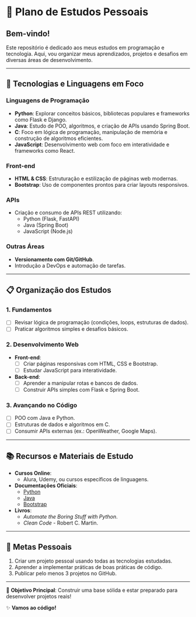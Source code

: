 # 📘 Plano de Estudos Pessoais

## Bem-vindo!
Este repositório é dedicado aos meus estudos em programação e tecnologia. Aqui, vou organizar meus aprendizados, projetos e desafios em diversas áreas de desenvolvimento.

---

## 🚀 Tecnologias e Linguagens em Foco

### **Linguagens de Programação**
- **Python**: Explorar conceitos básicos, bibliotecas populares e frameworks como Flask e Django.
- **Java**: Estudo de POO, algoritmos, e criação de APIs usando Spring Boot.
- **C**: Foco em lógica de programação, manipulação de memória e construção de algoritmos eficientes.
- **JavaScript**: Desenvolvimento web com foco em interatividade e frameworks como React.

### **Front-end**
- **HTML & CSS**: Estruturação e estilização de páginas web modernas.
- **Bootstrap**: Uso de componentes prontos para criar layouts responsivos.

### **APIs**
- Criação e consumo de APIs REST utilizando:
  - Python (Flask, FastAPI)
  - Java (Spring Boot)
  - JavaScript (Node.js)

### **Outras Áreas**
- **Versionamento com Git/GitHub**.
- Introdução a DevOps e automação de tarefas.

---

## 📋 Organização dos Estudos

### **1. Fundamentos**
- [ ] Revisar lógica de programação (condições, loops, estruturas de dados).
- [ ] Praticar algoritmos simples e desafios básicos.

### **2. Desenvolvimento Web**
- **Front-end**:
  - [ ] Criar páginas responsivas com HTML, CSS e Bootstrap.
  - [ ] Estudar JavaScript para interatividade.

- **Back-end**:
  - [ ] Aprender a manipular rotas e bancos de dados.
  - [ ] Construir APIs simples com Flask e Spring Boot.

### **3. Avançando no Código**
- [ ] POO com Java e Python.
- [ ] Estruturas de dados e algoritmos em C.
- [ ] Consumir APIs externas (ex.: OpenWeather, Google Maps).

---

## 📚 Recursos e Materiais de Estudo
- **Cursos Online**:
  - Alura, Udemy, ou cursos específicos de linguagens.
- **Documentações Oficiais**:
  - [Python](https://docs.python.org/3/)
  - [Java](https://docs.oracle.com/en/java/)
  - [Bootstrap](https://getbootstrap.com/)
- **Livros**:
  - *Automate the Boring Stuff with Python*.
  - *Clean Code* - Robert C. Martin.

---

## 🎯 Metas Pessoais
1. Criar um projeto pessoal usando todas as tecnologias estudadas.
2. Aprender a implementar práticas de boas práticas de código.
3. Publicar pelo menos 3 projetos no GitHub.

---

📌 **Objetivo Principal**: Construir uma base sólida e estar preparado para desenvolver projetos reais!

✨ **Vamos ao código!**
